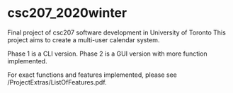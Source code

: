 # csc207_2020winter
Final project of csc207 software development in University of Toronto
This project aims to create a multi-user calendar system.

Phase 1 is a CLI version.
Phase 2 is a GUI version with more function implemented.

For exact functions and features implemented, please see /ProjectExtras/ListOfFeatures.pdf.
